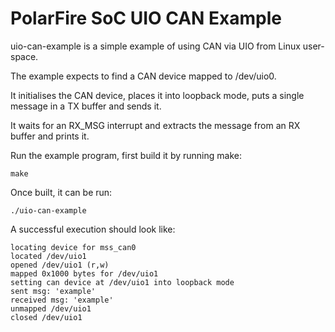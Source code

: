 # PolarFire SoC UIO CAN Example

uio-can-example is a simple example of using CAN via UIO from Linux user-space.

The example expects to find a CAN device mapped to /dev/uio0.

It initialises the CAN device, places it into loopback mode, puts a single message in a TX buffer and sends it.

It waits for an RX_MSG interrupt and extracts the message from an RX buffer and prints it.

Run the example program, first build it by running make:
```
make
```
Once built, it can be run:

```
./uio-can-example
```
A successful execution should look like:
```
locating device for mss_can0
located /dev/uio1
opened /dev/uio1 (r,w)
mapped 0x1000 bytes for /dev/uio1
setting can device at /dev/uio1 into loopback mode
sent msg: 'example'
received msg: 'example'
unmapped /dev/uio1
closed /dev/uio1
```